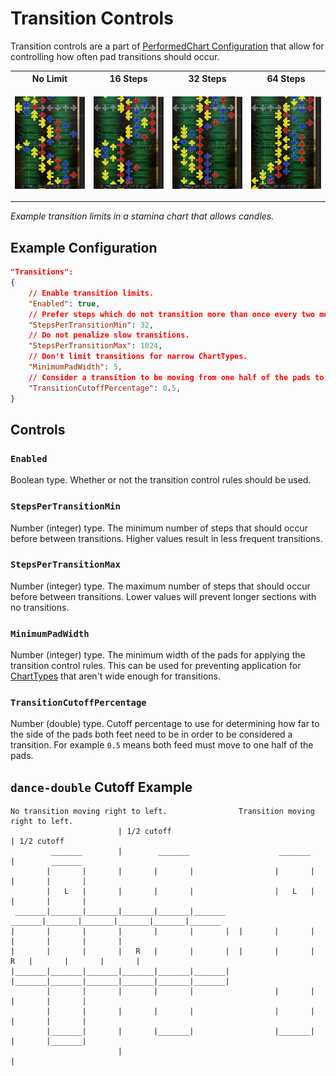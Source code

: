 # Transition Controls

Transition controls are a part of [PerformedChart Configuration](PerformedChart.md#performedchart-configuration) that allow for controlling how often pad transitions should occur.

<table>
<tr>
<th width="25%"> No Limit </th>
<th width="25%"> 16 Steps </th>
<th width="25%"> 32 Steps </th>
<th width="25%"> 64 Steps </th>
</tr>
<tr>
<td>

[<img src="transition-limit-none.png" width="100%"/>](transition-limit-none.png)

</td>
<td>

[<img src="transition-limit-16.png" width="100%"/>](transition-limit-16.png)

</td>

<td>

[<img src="transition-limit-32.png" width="100%"/>](transition-limit-32.png)

</td>

<td>

[<img src="transition-limit-64.png" width="100%"/>](transition-limit-64.png)

</td>

</tr>
</table>

*Example transition limits in a stamina chart that allows candles.* 

## Example Configuration

```json
"Transitions":
{
	// Enable transition limits.
	"Enabled": true,
	// Prefer steps which do not transition more than once every two measures.
	"StepsPerTransitionMin": 32,
	// Do not penalize slow transitions.
	"StepsPerTransitionMax": 1024,
	// Don't limit transitions for narrow ChartTypes.
	"MinimumPadWidth": 5,
	// Consider a transition to be moving from one half of the pads to the other half.
	"TransitionCutoffPercentage": 0.5,
}
```

## Controls

### `Enabled`

Boolean type. Whether or not the transition control rules should be used.

### `StepsPerTransitionMin`

Number (integer) type. The minimum number of steps that should occur before between transitions. Higher values result in less frequent transitions.

### `StepsPerTransitionMax`

Number (integer) type. The maximum number of steps that should occur before between transitions. Lower values will prevent longer sections with no transitions.

### `MinimumPadWidth`

Number (integer) type. The minimum width of the pads for applying the transition control rules. This can be used for preventing application for [ChartTypes](ChartType.md) that aren't wide enough for transitions.

### `TransitionCutoffPercentage`

Number (double) type. Cutoff percentage to use for determining how far to the side of the pads both feet need to be in order to be considered a transition. For example `0.5` means both feed must move to one half of the pads.

## `dance-double` Cutoff Example

```
No transition moving right to left.                Transition moving right to left.
                        | 1/2 cutoff                                       | 1/2 cutoff            
         _______        |        _______                    _______        |        _______        
        |       |       |       |       |                  |       |       |       |       |       
        |   L   |       |       |       |                  |   L   |       |       |       |       
 _______|_______|_______|_______|_______|_______    _______|_______|_______|_______|_______|_______
|       |       |       |       |       |       |  |       |       |       |       |       |       |
|       |       |       |   R   |       |       |  |       |       |   R   |       |       |       |
|_______|_______|_______|_______|_______|_______|  |_______|_______|_______|_______|_______|_______|
        |       |       |       |       |                  |       |       |       |       |       
        |       |       |       |       |                  |       |       |       |       |       
        |_______|       |       |_______|                  |_______|       |       |_______|       
                        |                                                  |                       
```
